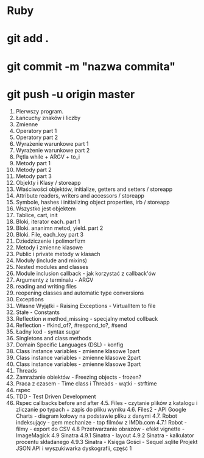 # Ruby
# git add .
# git commit -m "nazwa commita"
# git push -u origin master

1. Pierwszy program.
2. Łańcuchy znaków i liczby
3. Zmienne
4. Operatory part 1
5. Operatory part 2
6. Wyrażenie warunkowe part 1
7. Wyrażenie warunkowe part 2
8. Pętla while + ARGV + to_i
9. Metody part 1
10. Metody part 2
11. Metody part 3
12. Objekty i Klasy / storeapp
13. Właściwości objektów, initialize, getters and setters / storeapp
14. Attribute readers, writers and accessors / storeapp
15. Symbole, hashes i initializing object properties, irb / storeapp
16. Wszystko jest objektem
17. Tablice, cart, init
18. Bloki, iterator each. part 1
19. Bloki. ananimn metod, yield. part 2 
20. Bloki. File, each_key part 3
21. Dziedziczenie i polimorfizm
22. Metody i zmienne klasowe
23. Public i private metody w klasach
24. Moduły (include and mixins)
25. Nested modules and classes
26. Module inclusion callback - jak korzystać z callback'ów
27. Argumenty z terminalu - ARGV
28. reading and writing files
29. reopening classes and automatic type conversions
30. Exceptions
31. Własne Wyjątki - Raising Exceptions - VirtualItem to file 
32. Stałe - Constants
33. Reflection и method_missing - specjalny metod collback
34. Reflection - #kind_of?, #respond_to?, #send
35. Ładny kod - syntax sugar
36. Singletons and class methods 
37. Domain Specific Languages (DSL) - konfig
38. Class instance variables - zmienne klasowe 1part
38. Class instance variables - zmienne klasowe 2part
38. Class instance variables - zmienne klasowe 3part
39. Threads
40. Zamrażanie obiektów - Freezing objects - frozen?
41. Praca z czasem - Time class i Threads - wątki - strftime
42. rspec 
43. TDD - Test Driven Development
44. Rspec callbacks before and after
4.5. Files - czytanie plików z katalogu i zliczanie po typach + zapis do pliku wyniku 
4.6. Files2 - API Google Charts - diagram kołowy na podstawie pliku z danymi
4.7. Robot indeksujący - gem mechanize - top filmów z IMDb.com
4.7.1 Robot - filmy - export do CSV
4.8 Przetwarzanie obrazów - efekt vignette - ImageMagick
4.9 Sinatra
4.9.1 Sinatra - layout
4.9.2 Sinatra - kalkulator procentu składanego
4.9.3 Sinatra - Księga Gości - Sequel.sqlite
Projekt JSON API i wyszukiwarka dyskografii, część 1
